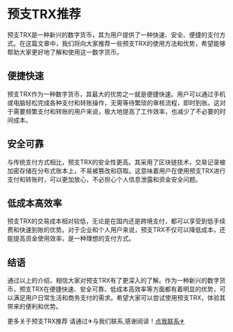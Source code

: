 # 预支TRX推荐

预支TRX是一种新兴的数字货币，其为用户提供了一种快速、安全、便捷的支付方式。在这篇文章中，我们将向大家推荐一些预支TRX的使用方法和优势，希望能够帮助大家更好地了解和使用这一数字货币。

## 便捷快速

预支TRX作为一种数字货币，其最大的优势之一就是便捷快速。用户可以通过手机或电脑轻松完成各种支付和转账操作，无需等待繁琐的审核流程，即时到账。这对于需要频繁支付和转账的用户来说，极大地提高了工作效率，也减少了不必要的时间成本。

## 安全可靠

与传统支付方式相比，预支TRX的安全性更高。其采用了区块链技术，交易记录被加密存储在分布式账本上，不易被篡改和窃取。这意味着用户在使用预支TRX进行支付和转账时，可以更加放心，不必担心个人信息泄露和资金安全问题。

## 低成本高效率

预支TRX的交易成本相对较低，无论是在国内还是跨境支付，都可以享受到低手续费和快速到账的优势。对于企业和个人用户来说，预支TRX不仅可以降低成本，还能提高资金使用效率，是一种理想的支付方式。

## 结语

通过以上的介绍，相信大家对预支TRX有了更深入的了解。作为一种新兴的数字货币，预支TRX在便捷快速、安全可靠、低成本高效率等方面都有着明显的优势，可以满足用户日常生活和商务支付的需求。希望大家可以尝试使用预支TRX，体验其带来的便利和优势。

更多关于预支TRX推荐 请通过✈与我们联系,感谢阅读！[点我联系✈](https://hk.G208.com)